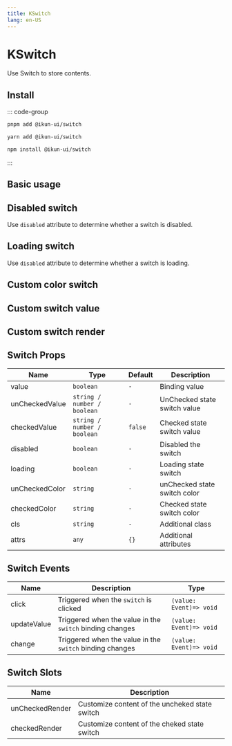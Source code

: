 ```yaml
---
title: KSwitch
lang: en-US
---
```


# KSwitch

Use Switch to store contents.

## Install

::: code-group

```bash [pnpm]
pnpm add @ikun-ui/switch
```

```bash [yarn]
yarn add @ikun-ui/switch
```

```bash [npm]
npm install @ikun-ui/switch
```

:::

## Basic usage


<demo src="../../../../example/switch/basic.svelte" github="https://github.com/ikun-svelte/ikun-ui/tree/main/components/Switch"></demo>

## Disabled switch

Use `disabled` attribute to determine whether a switch is disabled.

<demo src="../../../../example/switch/disabled.svelte" github="https://github.com/ikun-svelte/ikun-ui/tree/main/components/Switch"></demo>

## Loading switch

Use `disabled` attribute to determine whether a switch is loading.

<demo src="../../../../example/switch/loading.svelte" github="https://github.com/ikun-svelte/ikun-ui/tree/main/components/Switch"></demo>

## Custom color switch

<demo src="../../../../example/switch/color.svelte" github="https://github.com/ikun-svelte/ikun-ui/tree/main/components/Switch"></demo>

## Custom switch value

<demo src="../../../../example/switch/value.svelte" github="https://github.com/ikun-svelte/ikun-ui/tree/main/components/Switch"></demo>

## Custom switch render

<demo src="../../../../example/switch/render.svelte" github="https://github.com/ikun-svelte/ikun-ui/tree/main/components/Switch"></demo>

## Switch Props

| Name           | Type                        | Default | Description                  |
| -------------- | --------------------------- | ------- | ---------------------------- |
| value          | `boolean`                   | `-`     | Binding value                |
| unCheckedValue | `string / number / boolean` | `-`     | UnChecked state switch value |
| checkedValue   | `string / number / boolean` | `false` | Checked state switch value   |
| disabled       | `boolean`                   | `-`     | Disabled the switch          |
| loading        | `boolean`                   | `-`     | Loading state switch         |
| unCheckedColor | `string`                    | `-`     | unChecked state switch color |
| checkedColor   | `string`                    | `-`     | Checked state switch color   |
| cls            | `string`                    | `-`     | Additional class             |
| attrs          | `any`                       | `{}`    | Additional attributes        |

## Switch Events

| Name        | Description                                              | Type                    |
| ----------- | -------------------------------------------------------- | ----------------------- |
| click       | Triggered when the `switch` is clicked                   | `(value: Event)=> void` |
| updateValue | Triggered when the value in the `switch` binding changes | `(value: Event)=> void` |
| change      | Triggered when the value in the `switch` binding changes | `(value: Event)=> void` |

## Switch Slots

| Name            | Description                                    |
| --------------- | ---------------------------------------------- |
| unCheckedRender | Customize content of the uncheked state switch |
| checkedRender   | Customize content of the cheked state switch   |

